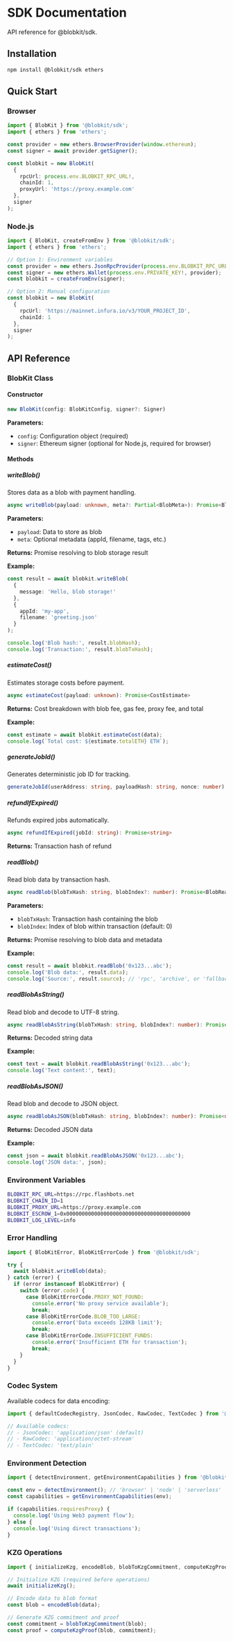 # SDK Documentation

API reference for @blobkit/sdk.

## Installation

```bash
npm install @blobkit/sdk ethers
```

## Quick Start

### Browser

```typescript
import { BlobKit } from '@blobkit/sdk';
import { ethers } from 'ethers';

const provider = new ethers.BrowserProvider(window.ethereum);
const signer = await provider.getSigner();

const blobkit = new BlobKit(
  {
    rpcUrl: process.env.BLOBKIT_RPC_URL!,
    chainId: 1,
    proxyUrl: 'https://proxy.example.com'
  },
  signer
);
```

### Node.js

```typescript
import { BlobKit, createFromEnv } from '@blobkit/sdk';
import { ethers } from 'ethers';

// Option 1: Environment variables
const provider = new ethers.JsonRpcProvider(process.env.BLOBKIT_RPC_URL);
const signer = new ethers.Wallet(process.env.PRIVATE_KEY!, provider);
const blobkit = createFromEnv(signer);

// Option 2: Manual configuration
const blobkit = new BlobKit(
  {
    rpcUrl: 'https://mainnet.infura.io/v3/YOUR_PROJECT_ID',
    chainId: 1
  },
  signer
);
```

## API Reference

### BlobKit Class

#### Constructor

```typescript
new BlobKit(config: BlobKitConfig, signer?: Signer)
```

**Parameters:**

- `config`: Configuration object (required)
- `signer`: Ethereum signer (optional for Node.js, required for browser)

#### Methods

##### writeBlob()

Stores data as a blob with payment handling.

```typescript
async writeBlob(payload: unknown, meta?: Partial<BlobMeta>): Promise<BlobPaymentResult>
```

**Parameters:**

- `payload`: Data to store as blob
- `meta`: Optional metadata (appId, filename, tags, etc.)

**Returns:** Promise resolving to blob storage result

**Example:**

```typescript
const result = await blobkit.writeBlob(
  {
    message: 'Hello, blob storage!'
  },
  {
    appId: 'my-app',
    filename: 'greeting.json'
  }
);

console.log('Blob hash:', result.blobHash);
console.log('Transaction:', result.blobTxHash);
```

##### estimateCost()

Estimates storage costs before payment.

```typescript
async estimateCost(payload: unknown): Promise<CostEstimate>
```

**Returns:** Cost breakdown with blob fee, gas fee, proxy fee, and total

**Example:**

```typescript
const estimate = await blobkit.estimateCost(data);
console.log(`Total cost: ${estimate.totalETH} ETH`);
```

##### generateJobId()

Generates deterministic job ID for tracking.

```typescript
generateJobId(userAddress: string, payloadHash: string, nonce: number): string
```

##### refundIfExpired()

Refunds expired jobs automatically.

```typescript
async refundIfExpired(jobId: string): Promise<string>
```

**Returns:** Transaction hash of refund

##### readBlob()

Read blob data by transaction hash.

```typescript
async readBlob(blobTxHash: string, blobIndex?: number): Promise<BlobReadResult>
```

**Parameters:**

- `blobTxHash`: Transaction hash containing the blob
- `blobIndex`: Index of blob within transaction (default: 0)

**Returns:** Promise resolving to blob data and metadata

**Example:**

```typescript
const result = await blobkit.readBlob('0x123...abc');
console.log('Blob data:', result.data);
console.log('Source:', result.source); // 'rpc', 'archive', or 'fallback'
```

##### readBlobAsString()

Read blob and decode to UTF-8 string.

```typescript
async readBlobAsString(blobTxHash: string, blobIndex?: number): Promise<string>
```

**Returns:** Decoded string data

**Example:**

```typescript
const text = await blobkit.readBlobAsString('0x123...abc');
console.log('Text content:', text);
```

##### readBlobAsJSON()

Read blob and decode to JSON object.

```typescript
async readBlobAsJSON(blobTxHash: string, blobIndex?: number): Promise<unknown>
```

**Returns:** Decoded JSON data

**Example:**

```typescript
const json = await blobkit.readBlobAsJSON('0x123...abc');
console.log('JSON data:', json);
```

### Environment Variables

```bash
BLOBKIT_RPC_URL=https://rpc.flashbots.net
BLOBKIT_CHAIN_ID=1
BLOBKIT_PROXY_URL=https://proxy.example.com
BLOBKIT_ESCROW_1=0x0000000000000000000000000000000000000000
BLOBKIT_LOG_LEVEL=info
```

### Error Handling

```typescript
import { BlobKitError, BlobKitErrorCode } from '@blobkit/sdk';

try {
  await blobkit.writeBlob(data);
} catch (error) {
  if (error instanceof BlobKitError) {
    switch (error.code) {
      case BlobKitErrorCode.PROXY_NOT_FOUND:
        console.error('No proxy service available');
        break;
      case BlobKitErrorCode.BLOB_TOO_LARGE:
        console.error('Data exceeds 128KB limit');
        break;
      case BlobKitErrorCode.INSUFFICIENT_FUNDS:
        console.error('Insufficient ETH for transaction');
        break;
    }
  }
}
```

### Codec System

Available codecs for data encoding:

```typescript
import { defaultCodecRegistry, JsonCodec, RawCodec, TextCodec } from '@blobkit/sdk';

// Available codecs:
// - JsonCodec: 'application/json' (default)
// - RawCodec: 'application/octet-stream'
// - TextCodec: 'text/plain'
```

### Environment Detection

```typescript
import { detectEnvironment, getEnvironmentCapabilities } from '@blobkit/sdk';

const env = detectEnvironment(); // 'browser' | 'node' | 'serverless'
const capabilities = getEnvironmentCapabilities(env);

if (capabilities.requiresProxy) {
  console.log('Using Web3 payment flow');
} else {
  console.log('Using direct transactions');
}
```

### KZG Operations

```typescript
import { initializeKzg, encodeBlob, blobToKzgCommitment, computeKzgProof } from '@blobkit/sdk';

// Initialize KZG (required before operations)
await initializeKzg();

// Encode data to blob format
const blob = encodeBlob(data);

// Generate KZG commitment and proof
const commitment = blobToKzgCommitment(blob);
const proof = computeKzgProof(blob, commitment);
```
